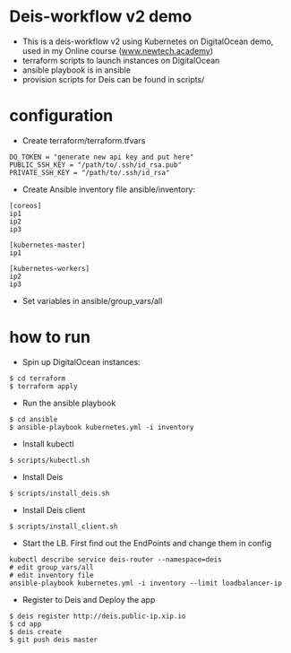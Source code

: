 # Deis-workflow v2 demo
* This is a deis-workflow v2 using Kubernetes on DigitalOcean demo, used in my Online course (www.newtech.academy)
* terraform scripts to launch instances on DigitalOcean
* ansible playbook is in ansible
* provision scripts for Deis can be found in scripts/
# configuration
* Create terraform/terraform.tfvars
```
DO_TOKEN = "generate new api key and put here"
PUBLIC_SSH_KEY = "/path/to/.ssh/id_rsa.pub"
PRIVATE_SSH_KEY = "/path/to/.ssh/id_rsa"
```
* Create Ansible inventory file ansible/inventory:
```
[coreos]
ip1
ip2
ip3

[kubernetes-master]
ip1

[kubernetes-workers]
ip2
ip3

```
* Set variables in ansible/group_vars/all
# how to run
* Spin up DigitalOcean instances:
```
$ cd terraform
$ terraform apply
```
* Run the ansible playbook
```
$ cd ansible
$ ansible-playbook kubernetes.yml -i inventory
```
* Install kubectl
```
$ scripts/kubectl.sh
```
* Install Deis
```
$ scripts/install_deis.sh
```
* Install Deis client
```
$ scripts/install_client.sh
```
* Start the LB. First find out the EndPoints and change them in config
```
kubectl describe service deis-router --namespace=deis
# edit group_vars/all
# edit inventory file
ansible-playbook kubernetes.yml -i inventory --limit loadbalancer-ip
```
* Register to Deis and Deploy the app
```
$ deis register http://deis.public-ip.xip.io
$ cd app
$ deis create
$ git push deis master
```
